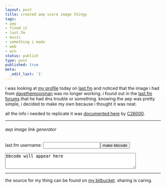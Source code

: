 ```yaml
---
layout: post
title: created aep score image thingy
tags:
- aep
- fixed it
- last.fm
- music
- something i made
- web
- win
status: publish
type: post
published: true
meta:
  _edit_last: '1'
---
```

i was looking at [my profile](http://last.fm/user/urble) today on
[last.fm](http://last.fm) and noticed that the image i had from
[davethemoonman](http://last.fm/user/davethemoonman) was no longer
working. i found out in the [last.fm
forums](http://www.last.fm/group/We+Don%27t+Have+Exponential+Profiles/forum/32066/_/1010482/1#f16050270)
that he had dns trouble or something. knowing the aep was pretty simple,
i decided to make my own because i thought it was neat.

all the info i needed to replicate it was [documented
here](http://www.last.fm/group/We%2BDon%2527t%2BHave%2BExponential%2BProfiles/journal/2006/05/4/129052)
by [C26000](http://last.fm/user/C26000).

------------------------------

###### aep image link generator

<script type="text/javascript">
function make_link(){
  var username = document.getElementById("username");
  var imgurl = "http://aep.omgren.com/" + escape(username.value) + ".png";
  document.getElementById("textbox").value = "[url=http://aep.omgren.com/][img]"+imgurl+"[/img][/url]";
  document.getElementById("aep").src = imgurl;
  document.getElementById("derp").style.display = "block";
}
</script>
<form action="#">
<p>last.fm username: <input type="text" id="username" /><input type="submit" value="make bbcode" onclick="make_link(); return false" /></p>
<p><textarea id="textbox" rows="3" cols="50">bbcode will appear here</textarea></p>
<p id="derp" style="display:none">aep image: <img id="aep" /></p>
</form>

------------------------------

the source for my thing can be found on [my
bitbucket](https://bitbucket.org/nullren/aep). sharing is caring.
